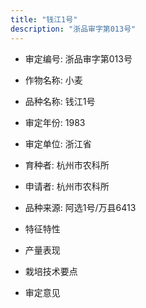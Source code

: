 ```yaml
---
title: "钱江1号"
description: "浙品审字第013号"
---
```

* 审定编号:  浙品审字第013号

*  作物名称:  小麦

*  品种名称:  钱江1号

*  审定年份:  1983

*  审定单位:  浙江省

* 育种者:  杭州市农科所

*  申请者:  杭州市农科所

*  品种来源:  阿选1号/万县6413

*  特征特性


*  产量表现


*  栽培技术要点


*  审定意见


